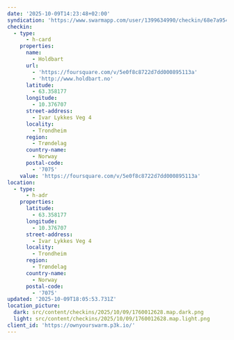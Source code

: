 ```yaml
---
date: '2025-10-09T14:23:48+02:00'
syndication: 'https://www.swarmapp.com/user/1399634990/checkin/68e7a9544e8b9a78af23c5dc'
checkin:
  - type:
      - h-card
    properties:
      name:
        - Holdbart
      url:
        - 'https://foursquare.com/v/5e0f8c8722d7dd000895113a'
        - 'http://www.holdbart.no'
      latitude:
        - 63.358177
      longitude:
        - 10.376707
      street-address:
        - Ivar Lykkes Veg 4
      locality:
        - Trondheim
      region:
        - Trøndelag
      country-name:
        - Norway
      postal-code:
        - '7075'
    value: 'https://foursquare.com/v/5e0f8c8722d7dd000895113a'
location:
  - type:
      - h-adr
    properties:
      latitude:
        - 63.358177
      longitude:
        - 10.376707
      street-address:
        - Ivar Lykkes Veg 4
      locality:
        - Trondheim
      region:
        - Trøndelag
      country-name:
        - Norway
      postal-code:
        - '7075'
updated: '2025-10-09T18:05:53.731Z'
location_picture:
  dark: src/content/checkins/2025/10/09/1760012628.map.dark.png
  light: src/content/checkins/2025/10/09/1760012628.map.light.png
client_id: 'https://ownyourswarm.p3k.io/'
---
```


